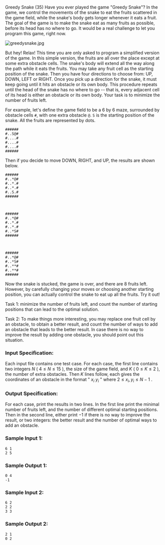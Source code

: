 Greedy Snake (35)
Have you ever played the game "Greedy Snake"? In the game, we control the
movements of the snake to eat the fruits scattered in the game field, while
the snake's body gets longer whenever it eats a fruit. The goal of the game is
to make the snake eat as many fruits as possible, before its head has no where
to go. It would be a real challenge to let you program this game, right now.

![greedysnake.jpg](https://images.ptausercontent.com/4cca423d-2fb5-4071-9a0a-e675297f4114.jpg)

But hey! Relax! This time you are only asked to program a simplified version
of the game. In this simple version, the fruits are all over the place except
at some extra obstacle cells. The snake's body will extend all the way along
the path while it eats the fruits. You may take any fruit cell as the starting
position of the snake. Then you have four directions to choose from: UP, DOWN,
LEFT or RIGHT. Once you pick up a direction for the snake, it must keep going
until it hits an obstacle or its own body. This procedure repeats until the
head of the snake has no where to go -- that is, every adjacent cell of its
head is either an obstacle or its own body. Your task is to minimize the
number of fruits left.

For example, let's define the game field to be a 6 by 6 maze, surrounded by
obstacle cells `#`, with one extra obstacle `@`. `S` is the starting position
of the snake. All the fruits are represented by dots.

    
    
    ######
    #..S@#
    #....#
    #....#
    #....#
    ######
    

Then if you decide to move DOWN, RIGHT, and UP, the results are shown below.

    
    
    ######
    #..*@#
    #..*.#
    #..*.#
    #..S.#
    ######
    
    
    
    ######
    #..*@#
    #..*.#
    #..*.#
    #..*S#
    ######
    
    
    
    ######
    #..*@#
    #..*S#
    #..**#
    #..**#
    ######
    

Now the snake is stucked, the game is over, and there are 8 fruits left.
However, by carefully changing your moves or choosing another starting
position, you can actually control the snake to eat up all the fruits. Try it
out!

Task 1: minimize the number of fruits left, and count the number of starting
positions that can lead to the optimal solution.

Task 2: To make things more interesting, you may replace one fruit cell by an
obstacle, to obtain a better result, and count the number of ways to add an
obstacle that leads to the better result. In case there is no way to improve
the result by adding one obstacle, you should point out this situation.

### Input Specification:

Each input file contains one test case. For each case, the first line contains
two integers $N$ ( $4 \le N \le 15$ ), the size of the game field, and $K$ (
$0 \le K \le 2$ ), the number of extra obstacles. Then $K$ lines follow, each
gives the coordinates of an obstacle in the format " $x_i$ $y_i$ " where $2
\le x_i, y_i \le N-1$ .

### Output Specification:

For each case, print the results in two lines. In the first line print the
minimal number of fruits left, and the number of different optimal starting
positions. Then in the second line, either print $-1$ if there is no way to
improve the result, or two integers: the better result and the number of
optimal ways to add an obstacle.

### Sample Input 1:

    
    
    6 1
    2 5
    

### Sample Output 1:

    
    
    0 4
    -1
    

### Sample Input 2:

    
    
    6 2
    2 2
    3 3
    

### Sample Output 2:

    
    
    2 1
    0 2
    

